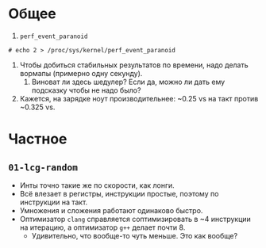 # Общее

1.  `perf_event_paranoid`
```
# echo 2 > /proc/sys/kernel/perf_event_paranoid 
```
1. Чтобы добиться стабильных результатов по времени, надо делать вормапы (примерно одну секунду).
   1. Виноват ли здесь шедулер? Если да, можно ли дать ему подсказку чтобы не надо было?
1. Кажется, на зарядке ноут производительнее: ~0.25 νs на такт против ~0.325 νs.

# Частное

## `01-lcg-random`

* Инты точно такие же по скорости, как лонги.
* Всё влезает в регистры, инструкции простые, поэтому по инструкции на такт.
* Умножения и сложения работают одинаково быстро.
* Оптимизатор `clang` справляется соптимизировать в ~4 инструкции на итерацию, а оптимизатор `g++` делает почти 8.
  * Удивительно, что вообще-то чуть меньше. Это как вообще?

